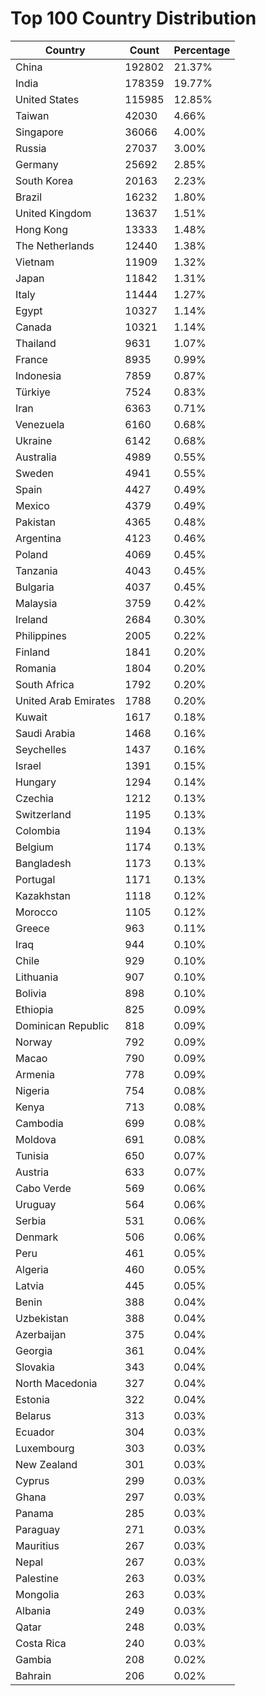 # Top 100 Country Distribution
| Country | Count | Percentage |
|----|----|----|
| China | 192802 | 21.37% |
| India | 178359 | 19.77% |
| United States | 115985 | 12.85% |
| Taiwan | 42030 | 4.66% |
| Singapore | 36066 | 4.00% |
| Russia | 27037 | 3.00% |
| Germany | 25692 | 2.85% |
| South Korea | 20163 | 2.23% |
| Brazil | 16232 | 1.80% |
| United Kingdom | 13637 | 1.51% |
| Hong Kong | 13333 | 1.48% |
| The Netherlands | 12440 | 1.38% |
| Vietnam | 11909 | 1.32% |
| Japan | 11842 | 1.31% |
| Italy | 11444 | 1.27% |
| Egypt | 10327 | 1.14% |
| Canada | 10321 | 1.14% |
| Thailand | 9631 | 1.07% |
| France | 8935 | 0.99% |
| Indonesia | 7859 | 0.87% |
| Türkiye | 7524 | 0.83% |
| Iran | 6363 | 0.71% |
| Venezuela | 6160 | 0.68% |
| Ukraine | 6142 | 0.68% |
| Australia | 4989 | 0.55% |
| Sweden | 4941 | 0.55% |
| Spain | 4427 | 0.49% |
| Mexico | 4379 | 0.49% |
| Pakistan | 4365 | 0.48% |
| Argentina | 4123 | 0.46% |
| Poland | 4069 | 0.45% |
| Tanzania | 4043 | 0.45% |
| Bulgaria | 4037 | 0.45% |
| Malaysia | 3759 | 0.42% |
| Ireland | 2684 | 0.30% |
| Philippines | 2005 | 0.22% |
| Finland | 1841 | 0.20% |
| Romania | 1804 | 0.20% |
| South Africa | 1792 | 0.20% |
| United Arab Emirates | 1788 | 0.20% |
| Kuwait | 1617 | 0.18% |
| Saudi Arabia | 1468 | 0.16% |
| Seychelles | 1437 | 0.16% |
| Israel | 1391 | 0.15% |
| Hungary | 1294 | 0.14% |
| Czechia | 1212 | 0.13% |
| Switzerland | 1195 | 0.13% |
| Colombia | 1194 | 0.13% |
| Belgium | 1174 | 0.13% |
| Bangladesh | 1173 | 0.13% |
| Portugal | 1171 | 0.13% |
| Kazakhstan | 1118 | 0.12% |
| Morocco | 1105 | 0.12% |
| Greece | 963 | 0.11% |
| Iraq | 944 | 0.10% |
| Chile | 929 | 0.10% |
| Lithuania | 907 | 0.10% |
| Bolivia | 898 | 0.10% |
| Ethiopia | 825 | 0.09% |
| Dominican Republic | 818 | 0.09% |
| Norway | 792 | 0.09% |
| Macao | 790 | 0.09% |
| Armenia | 778 | 0.09% |
| Nigeria | 754 | 0.08% |
| Kenya | 713 | 0.08% |
| Cambodia | 699 | 0.08% |
| Moldova | 691 | 0.08% |
| Tunisia | 650 | 0.07% |
| Austria | 633 | 0.07% |
| Cabo Verde | 569 | 0.06% |
| Uruguay | 564 | 0.06% |
| Serbia | 531 | 0.06% |
| Denmark | 506 | 0.06% |
| Peru | 461 | 0.05% |
| Algeria | 460 | 0.05% |
| Latvia | 445 | 0.05% |
| Benin | 388 | 0.04% |
| Uzbekistan | 388 | 0.04% |
| Azerbaijan | 375 | 0.04% |
| Georgia | 361 | 0.04% |
| Slovakia | 343 | 0.04% |
| North Macedonia | 327 | 0.04% |
| Estonia | 322 | 0.04% |
| Belarus | 313 | 0.03% |
| Ecuador | 304 | 0.03% |
| Luxembourg | 303 | 0.03% |
| New Zealand | 301 | 0.03% |
| Cyprus | 299 | 0.03% |
| Ghana | 297 | 0.03% |
| Panama | 285 | 0.03% |
| Paraguay | 271 | 0.03% |
| Mauritius | 267 | 0.03% |
| Nepal | 267 | 0.03% |
| Palestine | 263 | 0.03% |
| Mongolia | 263 | 0.03% |
| Albania | 249 | 0.03% |
| Qatar | 248 | 0.03% |
| Costa Rica | 240 | 0.03% |
| Gambia | 208 | 0.02% |
| Bahrain | 206 | 0.02% |

